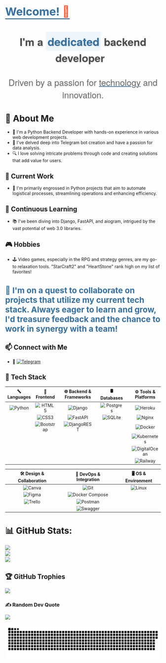 <h1 style="font-size: 36px; color: #3670A0; font-weight: bold; border-bottom: 3px solid #3670A0; display: inline-block; margin-bottom: 20px;">
    Welcome! <span style="color: #FF5733;">👋</span>
</h1>


<div align="center">
    <p style="font-size: 34px; color: #4D4D4D; margin-top: 25px; font-family: 'Helvetica Neue', sans-serif; font-weight: bold; text-shadow: 1px 1px 3px rgba(0, 0, 0, 0.2);">
        I'm a <span style="color: #3670A0; font-size: 36px; background-color: #eef6fc; padding: 5px; border-radius: 5px;">dedicated</span> backend developer <span style="color: #FF5733; font-size: 36px;">🔧</span>
    </p>
    <p style="font-size: 28px; color: #6b6b6b; margin-top: 10px; font-family: 'Helvetica Neue', sans-serif; text-shadow: 1px 1px 3px rgba(0, 0, 0, 0.1);">
        Driven by a passion for <span style="text-decoration: underline; text-decoration-thickness: 2px; text-decoration-color: #3670A0;">technology</span> and innovation.
    </p>
</div>





# 🧐 About Me 
- 🐍 I'm a Python Backend Developer with hands-on experience in various web development projects.
- 🤖 I've delved deep into Telegram bot creation and have a passion for data analysis.
- 🔍 I love solving intricate problems through code and creating solutions that add value for users.

## 💼 Current Work
- 🔧 I'm primarily engrossed in Python projects that aim to automate logistical processes, streamlining operations and enhancing efficiency.

## 🚀 Continuous Learning 
- 📚 I've been diving into Django, FastAPI, and aiogram, intrigued by the vast potential of web 3.0 libraries.

## 🎮 Hobbies 
- 🕹️ Video games, especially in the RPG and strategy genres, are my go-to relaxation tools. "StarCraft2" and "HeartStone" rank high on my list of favorites!

<h1 style="font-size: 26px; color: #3670A0;">🌟 I'm on a quest to collaborate on projects that utilize my current tech stack. Always eager to learn and grow, I'd treasure feedback and the chance to work in synergy with a team!</h1>

## 📫 Connect with Me
- 🚀 [![Telegram](https://img.shields.io/badge/Telegram-%40DK_Oscar-2CA5E0?style=for-the-badge&logo=telegram&logoColor=white)](https://t.me/DK_Oscar)


## 🚀 **Tech Stack**

| 🔤 **Languages** | 🎨 **Frontend** | | 🌐 **Backend & Frameworks** | | 🛢 **Databases** | | ⚙ **Tools & Platforms** |
|:----------------:|:---------------:|:-:|:--------------------------:|:-:|:----------------:|:-:|:-----------------------:|
| ![Python](https://img.shields.io/badge/python-3670A0?style=for-the-badge&logo=python&logoColor=ffdd54) | ![HTML5](https://img.shields.io/badge/html5-%23E34F26.svg?style=for-the-badge&logo=html5&logoColor=white) | | ![Django](https://img.shields.io/badge/django-%23092E20.svg?style=for-the-badge&logo=django&logoColor=white) | | ![Postgres](https://img.shields.io/badge/postgres-%23316192.svg?style=for-the-badge&logo=postgresql&logoColor=white) | | ![Heroku](https://img.shields.io/badge/heroku-%23430098.svg?style=for-the-badge&logo=heroku&logoColor=white) |
| | ![CSS3](https://img.shields.io/badge/css3-%231572B6.svg?style=for-the-badge&logo=css3&logoColor=white) | | ![FastAPI](https://img.shields.io/badge/FastAPI-005571?style=for-the-badge&logo=fastapi) | | ![SQLite](https://img.shields.io/badge/sqlite-%2307405e.svg?style=for-the-badge&logo=sqlite&logoColor=white) | | ![Nginx](https://img.shields.io/badge/nginx-%23009639.svg?style=for-the-badge&logo=nginx&logoColor=white) |
| | ![Bootstrap](https://img.shields.io/badge/bootstrap-%23563D7C.svg?style=for-the-badge&logo=bootstrap&logoColor=white) | | ![DjangoREST](https://img.shields.io/badge/DJANGO-REST-ff1709?style=for-the-badge&logo=django&logoColor=white&color=ff1709&labelColor=gray) | | | | ![Docker](https://img.shields.io/badge/docker-%230db7ed.svg?style=for-the-badge&logo=docker&logoColor=white) |
| | | | | | | | ![Kubernetes](https://img.shields.io/badge/Kubernetes-326CE5?style=for-the-badge&logo=kubernetes) |
| | | | | | | | ![DigitalOcean](https://img.shields.io/badge/DigitalOcean-0080FF?style=for-the-badge&logo=digitalocean) |
| | | | | | | | ![Railway](https://img.shields.io/badge/Railway-3C3C3D?style=for-the-badge) |

| 🛠 **Design & Collaboration** | | 🔧 **DevOps & Integration** | | 🖥 **OS & Environment** |
|:---------------------------:|:-:|:--------------------------:|:-:|:-----------------------:|
| ![Canva](https://img.shields.io/badge/Canva-%2300C4CC.svg?style=for-the-badge&logo=Canva&logoColor=white) | | ![Git](https://img.shields.io/badge/Git-F05032?style=for-the-badge&logo=git) | | ![Linux](https://img.shields.io/badge/Linux-FCC624?style=for-the-badge&logo=linux&logoColor=black) |
| ![Figma](https://img.shields.io/badge/figma-%23F24E1E.svg?style=for-the-badge&logo=figma&logoColor=white) | | ![Docker Compose](https://img.shields.io/badge/Docker_Compose-2496ED?style=for-the-badge&logo=docker) | | |
| ![Trello](https://img.shields.io/badge/Trello-%23026AA7.svg?style=for-the-badge&logo=Trello&logoColor=white) | | ![Postman](https://img.shields.io/badge/Postman-FF6C37?style=for-the-badge&logo=postman&logoColor=white) | | |
| | | ![Swagger](https://img.shields.io/badge/Swagger-85EA2D?style=for-the-badge&logo=swagger) | | |







# 📊 GitHub Stats:
![](https://github-readme-stats.vercel.app/api?username=Oscardkyou&theme=tokyonight&hide_border=true&include_all_commits=false&count_private=false)<br/>
![](https://github-readme-streak-stats.herokuapp.com/?user=Oscardkyou&theme=tokyonight&hide_border=true)<br/>
![](https://github-readme-stats.vercel.app/api/top-langs/?username=Oscardkyou&theme=tokyonight&hide_border=true&include_all_commits=false&count_private=false&layout=compact)

## 🏆 GitHub Trophies
![](https://github-profile-trophy.vercel.app/?username=Oscardkyou&theme=radical&no-frame=true&no-bg=true&margin-w=4)

### ✍️ Random Dev Quote


![](https://quotes-github-readme.vercel.app/api?type=horizontal&theme=radical)

<!-- Proudly created with GPRM ( https://gprm.itsvg.in ) -->
<img alt="github-snake" src="github-user-contribution.svg" />


